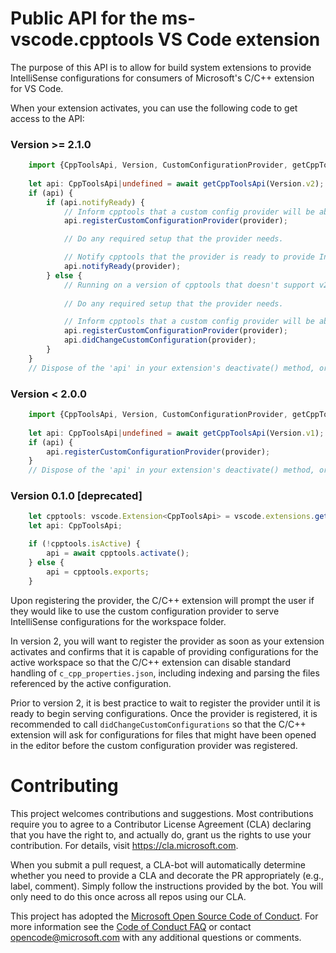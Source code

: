# Public API for the ms-vscode.cpptools VS Code extension

The purpose of this API is to allow for build system extensions to provide IntelliSense configurations for consumers
of Microsoft's C/C++ extension for VS Code.

When your extension activates, you can use the following code to get access to the API:

### Version >= 2.1.0
```TypeScript
    import {CppToolsApi, Version, CustomConfigurationProvider, getCppToolsApi} from 'vscode-cpptools';
 
    let api: CppToolsApi|undefined = await getCppToolsApi(Version.v2);
    if (api) {
        if (api.notifyReady) {
            // Inform cpptools that a custom config provider will be able to service the current workspace.
            api.registerCustomConfigurationProvider(provider);

            // Do any required setup that the provider needs.

            // Notify cpptools that the provider is ready to provide IntelliSense configurations.
            api.notifyReady(provider);
        } else {
            // Running on a version of cpptools that doesn't support v2 yet.
            
            // Do any required setup that the provider needs.

            // Inform cpptools that a custom config provider will be able to service the current workspace.
            api.registerCustomConfigurationProvider(provider);
            api.didChangeCustomConfiguration(provider);
        }
    }
    // Dispose of the 'api' in your extension's deactivate() method, or whenever you want to unregister the provider.
```

### Version < 2.0.0

```TypeScript
    import {CppToolsApi, Version, CustomConfigurationProvider, getCppToolsApi} from 'vscode-cpptools';
 
    let api: CppToolsApi|undefined = await getCppToolsApi(Version.v1);
    if (api) {
        api.registerCustomConfigurationProvider(provider);
    }
    // Dispose of the 'api' in your extension's deactivate() method, or whenever you want to unregister the provider.
```

### Version 0.1.0 [deprecated]

```TypeScript
    let cpptools: vscode.Extension<CppToolsApi> = vscode.extensions.getExtension("ms-vscode.cpptools");
    let api: CppToolsApi;

    if (!cpptools.isActive) { 
        api = await cpptools.activate();
    } else {
        api = cpptools.exports;
    }
```

Upon registering the provider, the C/C++ extension will prompt the user if they would like to use the custom configuration
provider to serve IntelliSense configurations for the workspace folder.

In version 2, you will want to register the provider as soon as your extension activates and confirms that it is capable of
providing configurations for the active workspace so that the C/C++ extension can disable standard handling of
`c_cpp_properties.json`, including indexing and parsing the files referenced by the active configuration.

Prior to version 2, it is best practice to wait to register the provider until it is ready to begin serving configurations.
Once the provider is registered, it is recommended to call `didChangeCustomConfigurations` so that the C/C++ extension will
ask for configurations for files that might have been opened in the editor before the custom configuration provider was
registered.

# Contributing

This project welcomes contributions and suggestions.  Most contributions require you to agree to a
Contributor License Agreement (CLA) declaring that you have the right to, and actually do, grant us
the rights to use your contribution. For details, visit https://cla.microsoft.com.

When you submit a pull request, a CLA-bot will automatically determine whether you need to provide
a CLA and decorate the PR appropriately (e.g., label, comment). Simply follow the instructions
provided by the bot. You will only need to do this once across all repos using our CLA.

This project has adopted the [Microsoft Open Source Code of Conduct](https://opensource.microsoft.com/codeofconduct/).
For more information see the [Code of Conduct FAQ](https://opensource.microsoft.com/codeofconduct/faq/) or
contact [opencode@microsoft.com](mailto:opencode@microsoft.com) with any additional questions or comments.

